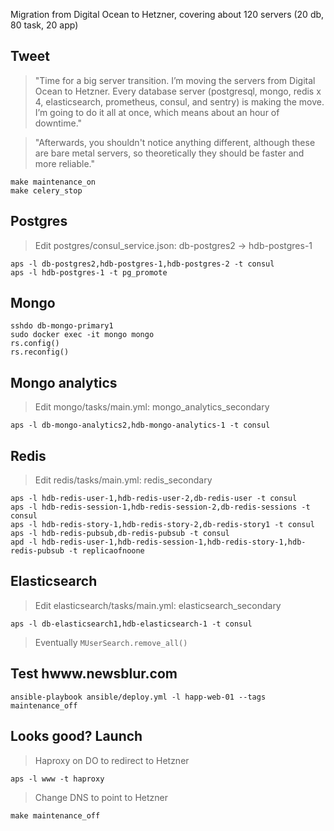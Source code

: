 Migration from Digital Ocean to Hetzner, covering about 120 servers (20 db, 80 task, 20 app)

## Tweet

> "Time for a big server transition. I’m moving the servers from Digital Ocean to Hetzner. Every database server (postgresql, mongo, redis x 4, elasticsearch, prometheus, consul, and sentry) is making the move. I’m going to do it all at once, which means about an hour of downtime."

> "Afterwards, you shouldn't notice anything different, although these are bare metal servers, so theoretically they should be faster and more reliable."

```
make maintenance_on
make celery_stop
```

## Postgres

> Edit postgres/consul_service.json: db-postgres2 -> hdb-postgres-1

```
aps -l db-postgres2,hdb-postgres-1,hdb-postgres-2 -t consul
aps -l hdb-postgres-1 -t pg_promote
```

## Mongo

```
sshdo db-mongo-primary1
sudo docker exec -it mongo mongo
rs.config()
rs.reconfig()
```

## Mongo analytics

> Edit mongo/tasks/main.yml: mongo_analytics_secondary

```
aps -l db-mongo-analytics2,hdb-mongo-analytics-1 -t consul
```

## Redis

> Edit redis/tasks/main.yml: redis_secondary

```
aps -l hdb-redis-user-1,hdb-redis-user-2,db-redis-user -t consul
aps -l hdb-redis-session-1,hdb-redis-session-2,db-redis-sessions -t consul
aps -l hdb-redis-story-1,hdb-redis-story-2,db-redis-story1 -t consul
aps -l hdb-redis-pubsub,db-redis-pubsub -t consul
apd -l hdb-redis-user-1,hdb-redis-session-1,hdb-redis-story-1,hdb-redis-pubsub -t replicaofnoone
```

## Elasticsearch

> Edit elasticsearch/tasks/main.yml: elasticsearch_secondary
```
aps -l db-elasticsearch1,hdb-elasticsearch-1 -t consul
```
> Eventually `MUserSearch.remove_all()`

## Test hwww.newsblur.com
```
ansible-playbook ansible/deploy.yml -l happ-web-01 --tags maintenance_off
```

## Looks good? Launch

> Haproxy on DO to redirect to Hetzner
```
aps -l www -t haproxy
```
> Change DNS to point to Hetzner
```
make maintenance_off
```

